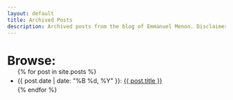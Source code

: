 ```yaml
---
layout: default
title: Archived Posts
description: Archived posts from the blog of Emmanuel Menon. Disclaimer - none of these posts will provide enlightenment on any subject. They might however, provide brief entertainment.
---
```

<h1 style="margin-bottom: -1rem;">Browse:</h1>
<ul style="line-height: 1.5; margin-bottom: 1.25rem;">
    {% for post in site.posts %}
        <li>{{ post.date | date: "%B %d, %Y" }}: <a href="{{ post.url }}">{{ post.title }}</a></li>
    {% endfor %}
</ul>
